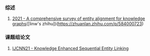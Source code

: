 ### 综述
1. [2021 - A comprehensive survey of entity alignment for knowledge graphs](https://www.sciencedirect.com/science/article/pii/S2666651021000036#bib20)([linw's zhihu])(https://zhuanlan.zhihu.com/p/584000723)

### 课题组论文
1. [IJCNN21 - Knowledge Enhanced Sequential Entity Linking](https://ictkc.github.io/files/ijcnn21-Knowledge_Enhanced_Sequential_Entity_Linking.pdf)
